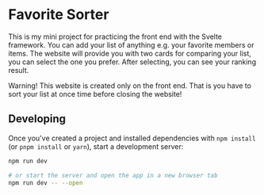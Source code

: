 # Favorite Sorter

This is my mini project for practicing the front end with the Svelte framework.
You can add your list of anything e.g. your favorite members or items. The website will provide you with two cards for comparing your list, you can select the one you prefer. After selecting, you can see your ranking result.

Warning! This website is created only on the front end. That is you have to sort your list at once time before closing the website!

## Developing

Once you've created a project and installed dependencies with `npm install` (or `pnpm install` or `yarn`), start a development server:

```bash
npm run dev

# or start the server and open the app in a new browser tab
npm run dev -- --open
```
